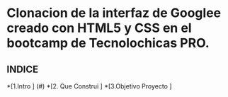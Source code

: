 # Clonacion de la interfaz de Googlee creado con HTML5 y CSS en el bootcamp de Tecnolochicas PRO. 

## INDICE 

*[1.Intro ] (#)
*[2. Que Construi  ]
*[3.Objetivo Proyecto ]


